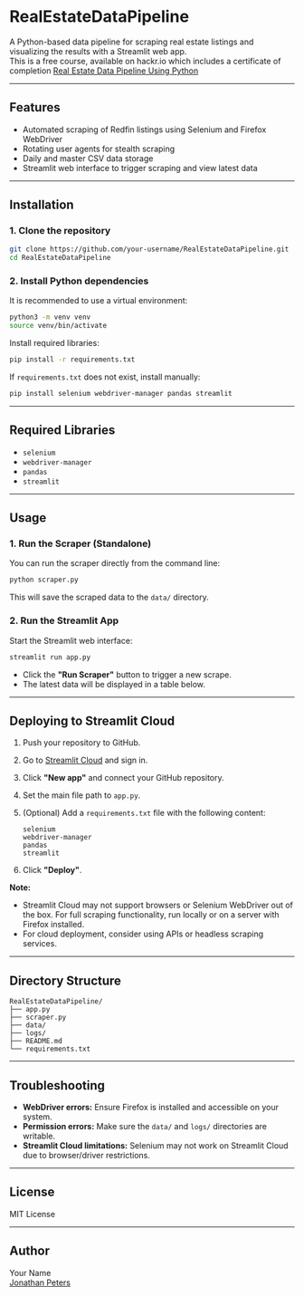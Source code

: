 # RealEstateDataPipeline

A Python-based data pipeline for scraping real estate listings and visualizing the results with a Streamlit web app.  
This is a free course, available on hackr.io which includes a certificate of completion
[Real Estate Data Pipeline Using Python](https://app.hackr.io/courses/python/data-pipeline)

---

## Features

- Automated scraping of Redfin listings using Selenium and Firefox WebDriver
- Rotating user agents for stealth scraping
- Daily and master CSV data storage
- Streamlit web interface to trigger scraping and view latest data

---

## Installation

### 1. Clone the repository

```sh
git clone https://github.com/your-username/RealEstateDataPipeline.git
cd RealEstateDataPipeline
```

### 2. Install Python dependencies

It is recommended to use a virtual environment:

```sh
python3 -m venv venv
source venv/bin/activate
```

Install required libraries:

```sh
pip install -r requirements.txt
```

If `requirements.txt` does not exist, install manually:

```sh
pip install selenium webdriver-manager pandas streamlit
```

---

## Required Libraries

- `selenium`
- `webdriver-manager`
- `pandas`
- `streamlit`

---

## Usage

### 1. Run the Scraper (Standalone)

You can run the scraper directly from the command line:

```sh
python scraper.py
```

This will save the scraped data to the `data/` directory.

### 2. Run the Streamlit App

Start the Streamlit web interface:

```sh
streamlit run app.py
```

- Click the **"Run Scraper"** button to trigger a new scrape.
- The latest data will be displayed in a table below.

---

## Deploying to Streamlit Cloud

1. Push your repository to GitHub.
2. Go to [Streamlit Cloud](https://streamlit.io/cloud) and sign in.
3. Click **"New app"** and connect your GitHub repository.
4. Set the main file path to `app.py`.
5. (Optional) Add a `requirements.txt` file with the following content:

    ```
    selenium
    webdriver-manager
    pandas
    streamlit
    ```

6. Click **"Deploy"**.

**Note:**  
- Streamlit Cloud may not support browsers or Selenium WebDriver out of the box. For full scraping functionality, run locally or on a server with Firefox installed.
- For cloud deployment, consider using APIs or headless scraping services.

---

## Directory Structure

```
RealEstateDataPipeline/
├── app.py
├── scraper.py
├── data/
├── logs/
├── README.md
└── requirements.txt
```

---

## Troubleshooting

- **WebDriver errors:** Ensure Firefox is installed and accessible on your system.
- **Permission errors:** Make sure the `data/` and `logs/` directories are writable.
- **Streamlit Cloud limitations:** Selenium may not work on Streamlit Cloud due to browser/driver restrictions.

---

## License

MIT License

---

## Author

Your Name  
[Jonathan Peters](https://github.com/QMS85)
